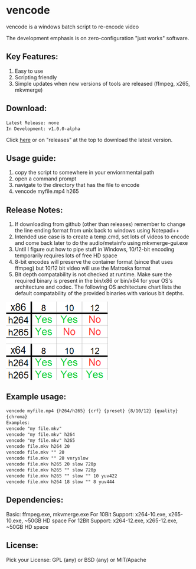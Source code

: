 # vencode

vencode is a windows batch script to re-encode video

The development emphasis is on zero-configuration "just works" software.

## Key Features:

1. Easy to use
2. Scripting friendly
3. Simple updates when new versions of tools are released (ffmpeg, x265, mkvmerge)

## Download:

```
Latest Release: none
In Development: v1.0.0-alpha
```
Click [here](//github.com/gdiaz384/vencode/releases) or on "releases" at the top to download the latest version.

## Usage guide:

1. copy the script to somewhere in your enviornmental path
2. open a command prompt
3. navigate to the directory that has the file to encode
4. vencode myfile.mp4 h265

## Release Notes:

1. If downloading from github (other than releases) remember to change the line ending format from unix back to windows using Notepad++
2. Intended use case is to create a temp.cmd, set lots of videos to encode and come back later to do the audio/metainfo using mkvmerge-gui.exe
3. Until I figure out how to pipe stuff in Windows, 10/12-bit encoding temporarily requires lots of free HD space
4. 8-bit encodes will preserve the container format (since that uses ffmpeg) but 10/12 bit video will use the Matroska format
5. Bit depth compatability is not checked at runtime. Make sure the required binary is present in the bin/x86 or bin/x64 for your OS's architecture and codec. The following OS architecture chart lists the default compatability of the provided binaries with various bit depths.

![screenshot1](misc/BitDepthCompatability.png)

## Example usage:
```
vencode myfile.mp4 {h264/h265} {crf} {preset} {8/10/12} {quality} {chroma}
Examples:
vencode "my file.mkv"
vencode "my file.mkv" h264
vencode "my file.mkv" h265
vencode file.mkv h264 20
vencode file.mkv "" 20
vencode file.mkv "" 20 veryslow
vencode file.mkv h265 20 slow 720p
vencode file.mkv h265 "" slow 720p
vencode file.mkv h265 "" slow "" 10 yuv422
vencode file.mkv h264 18 slow "" 8 yuv444
```

## Dependencies: 
Basic: ffmpeg.exe, mkvmerge.exe
For 10Bit Support: x264-10.exe, x265-10.exe, ~50GB HD space
For 12Bit Support: x264-12.exe, x265-12.exe, ~50GB HD space

## License:
Pick your License: GPL (any) or BSD (any) or MIT/Apache
